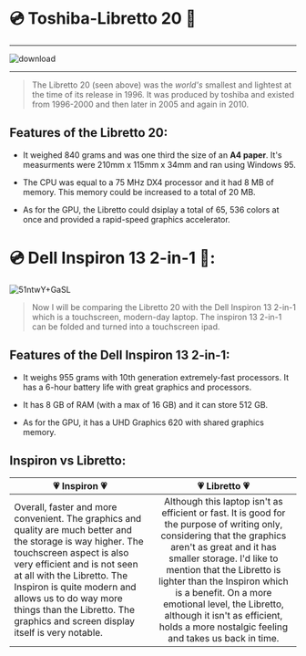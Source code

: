 # 💿 Toshiba-Libretto 20 📼
---
![download](https://user-images.githubusercontent.com/123292242/216781346-2cb73ec5-5e4b-42bc-9dcb-08b503b87735.jpg)
***
>The Libretto 20 (seen above) was the *world's* smallest and lightest at the time of its release in 1996. It was produced by 
toshiba and existed from 1996-2000 and then later in 2005 and again in 2010. 

## Features of the Libretto 20:

- It weighed 840 grams and was one third the size of an **A4 paper**. It's measurments were 210mm x 115mm x 34mm and ran using Windows 95. 

- The CPU was equal to a 75 MHz DX4 processor and it had 8 MB of memory. This memory could be increased to a total of 20 MB.

- As for the GPU, the Libretto could dsiplay a total of 65, 536 colors at once and provided a rapid-speed graphics accelerator.

# 💿 Dell Inspiron 13 2-in-1 📼:

![51ntwY+GaSL](https://user-images.githubusercontent.com/123292242/216784657-f2524388-b15f-465a-8095-72b88003324c.jpg)
>Now I will be comparing the Libretto 20 with the Dell Inspiron 13 2-in-1 which is a touchscreen, modern-day laptop. The inspiron 13 2-in-1 can be folded and turned into a touchscreen ipad.

## Features of the Dell Inspiron 13 2-in-1:

- It weighs 955 grams with 10th generation extremely-fast processors. It has a 6-hour battery life with great graphics and processors. 

- It has 8 GB of RAM (with a max of 16 GB) and it can store 512 GB. 

- As for the GPU, it has a UHD Graphics 620 with shared graphics memory.

## Inspiron vs Libretto:

| 💗 Inspiron 💗      | 💗 Libretto 💗      | 
| ------------- |:-------------:| 
| Overall, faster and more convenient. The graphics and quality are much better and the storage is way higher. The touchscreen aspect is also very efficient and is not seen at all with the Libretto. The Inspiron is quite modern and allows us to do way more things than the Libretto. The graphics and screen display itself is very notable.| Although this laptop isn't as efficient or fast. It is good for the purpose of writing only, considering that the graphics aren't as great and it has smaller storage. I'd like to mention that the Libretto is lighter than the Inspiron which is a benefit. On a more emotional level, the Libretto, although it isn't as efficient, holds a more nostalgic feeling and takes us back in time.| 

